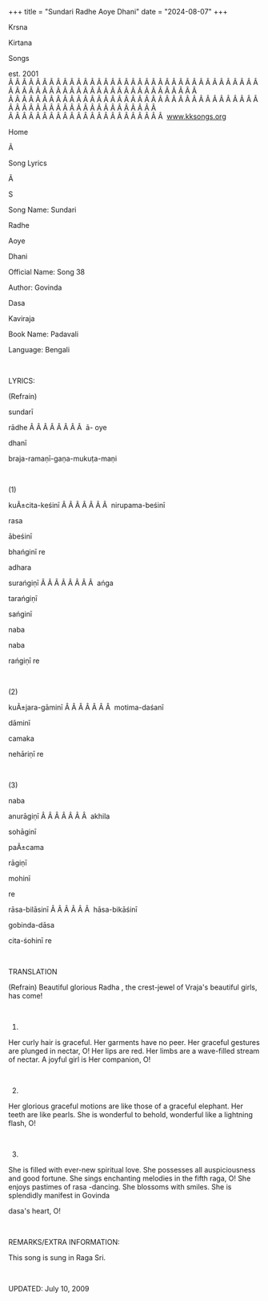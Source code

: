 +++ 
title = "Sundari Radhe Aoye Dhani"
date = "2024-08-07"
+++

Krsna
 
Kirtana
 
Songs

est. 2001
Â Â Â Â Â Â Â Â Â Â Â Â Â Â Â Â Â Â Â Â Â Â Â Â Â Â Â Â Â Â Â Â Â Â Â Â Â Â Â Â Â Â Â Â Â Â Â Â Â Â Â Â Â Â Â Â Â Â Â Â Â Â Â Â Â  
Â Â Â Â Â Â Â Â Â Â Â Â Â Â Â Â Â Â Â Â Â Â Â Â Â Â Â Â Â Â Â Â Â Â Â Â Â Â Â Â Â Â Â Â Â Â Â Â Â Â Â Â Â Â Â Â Â Â Â  
Â Â Â Â Â Â Â Â Â Â Â Â Â Â Â Â Â Â Â Â Â Â Â  
www.kksongs.org








Home


Ã 
 
Song Lyrics
 
Ã 
 
S


Song Name: 
Sundari
 
Radhe
 
Aoye
 
Dhani


Official Name: Song 38


Author: 
Govinda
 
Dasa
 
Kaviraja


Book Name: 
Padavali


Language: 
Bengali


 


LYRICS:


(Refrain)


sundarī
 
rādhe
Â Â Â Â Â Â Â Â  
ā-
oye
 
dhanī


braja-ramaṇī-gaṇa-mukuṭa-maṇi
 


 


(1)


kuÃ±cita-keśinī
Â Â Â Â Â Â Â  
nirupama-beśinī


rasa
 
ābeśinī
 
bhańginī
 re


adhara
 
surańgiṇī
Â Â Â Â Â Â Â Â  
ańga
 
tarańgiṇī


sańginī
 
naba
 
naba


rańgiṇī
 re


 


(2)


kuÃ±jara-gāminī
Â Â Â Â Â Â Â  
motima-daśanī


dāminī
 
camaka
 
nehāriṇī
 re


 


(3)


naba
 
anurāgiṇī
Â Â Â Â Â Â Â  
akhila
 
sohāginī


paÃ±cama


rāgiṇī
 
mohinī

re


rāsa-bilāsinī
Â Â Â Â Â Â  
hāsa-bikāśinī


gobinda-dāsa
 
cita-śohinī
 re


 


TRANSLATION


(Refrain)
Beautiful glorious 
Radha
, the crest-jewel of 
Vraja's
 beautiful girls, has come!


 


1)
Her curly hair is graceful. Her garments have no peer. Her graceful gestures
are plunged in nectar, O! Her lips are red. Her limbs are a wave-filled stream
of nectar. A joyful girl is Her companion, O!


 


2)
Her glorious graceful motions are like those of a graceful elephant. Her teeth
are like pearls. She is wonderful to behold, wonderful like a lightning flash,
O! 


 


3)
She is filled with ever-new spiritual love. She possesses all auspiciousness and
good fortune. She sings enchanting melodies in the fifth raga, O! She enjoys
pastimes of 
rasa
-dancing. She blossoms with smiles.
She is splendidly manifest in 
Govinda
 
dasa's
 heart, O!


 


REMARKS/EXTRA INFORMATION:


This song is sung in Raga Sri.


 


UPDATED:
 July 10, 2009